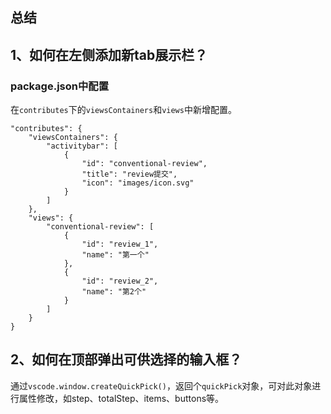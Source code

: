 ## 总结

## 1、如何在左侧添加新tab展示栏？
### package.json中配置
在`contributes`下的`viewsContainers`和`views`中新增配置。
```
"contributes": {
    "viewsContainers": {
        "activitybar": [
            {
                "id": "conventional-review",
                "title": "review提交",
                "icon": "images/icon.svg"
            }
        ]
    },
    "views": {
        "conventional-review": [
            {
                "id": "review_1",
                "name": "第一个"
            },
            {
                "id": "review_2",
                "name": "第2个"
            }
        ]
    }
}
```

## 2、如何在顶部弹出可供选择的输入框？
通过`vscode.window.createQuickPick()`，返回个`quickPick`对象，可对此对象进行属性修改，如step、totalStep、items、buttons等。
